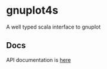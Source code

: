# gnuplot4s
A well typed scala interface to gnuplot

## Docs
API documentation is [here](https://erikerlandson.github.io/gnuplot4s/latest/api/)

